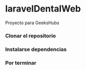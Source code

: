 # laravelDentalWeb
Proyecto para GeeksHubs
### Clonar el repositorio
### Instalarse dependencias
### Por terminar
